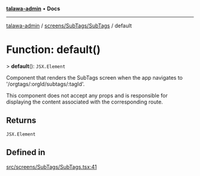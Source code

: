 [**talawa-admin**](../../../../README.md) • **Docs**

***

[talawa-admin](../../../../modules.md) / [screens/SubTags/SubTags](../README.md) / default

# Function: default()

\> **default**(): `JSX.Element`

Component that renders the SubTags screen when the app navigates to '/orgtags/:orgId/subtags/:tagId'.

This component does not accept any props and is responsible for displaying
the content associated with the corresponding route.

## Returns

`JSX.Element`

## Defined in

[src/screens/SubTags/SubTags.tsx:41](https://github.com/PalisadoesFoundation/talawa-admin/blob/c49a58cefb47697eb25ed53aa1ef6d685c772d3e/src/screens/SubTags/SubTags.tsx#L41)
